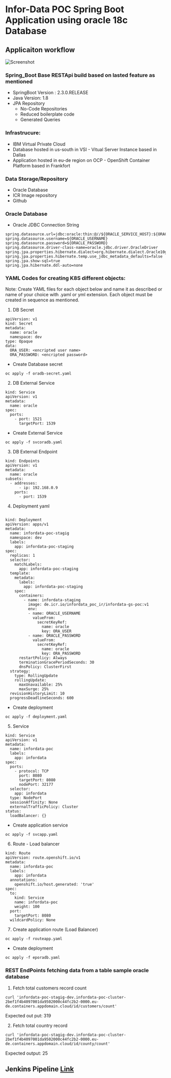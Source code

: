 # Infor-Data POC Spring Boot Application using oracle 18c Database

## Applicaiton workflow
![Screenshot](https://github.com/Sherpa99/gs-infordata-poc/blob/master/docs/images/AppWorkFlow.png)
### Spring_Boot Base RESTApi build based on lasted feature as mentioned
* SpringBoot Version : 2.3.0.RELEASE
* Java Version: 1.8
* JPA Repository
  * No-Code Repositories
  * Reduced boilerplate code
  * Generated Queries

### Infrastrucure:
* IBM Virtual Private Cloud
* Database hosted in us-south in VSI - Vitual Server Instance based in Dallas
* Application hosted in eu-de region on OCP - OpenShift Container Platform based in Frankfort

### Data Storage/Repository
* Oracle Database 
* ICR Image repository
* Github


### Oracle Database 

* Oracle JDBC Connection String
```console
spring.datasource.url=jdbc:oracle:thin:@//${ORACLE_SERVICE_HOST}:${ORACLE_SERVICE_PORT}/xepdb1
spring.datasource.username=${ORACLE_USERNAME}
spring.datasource.password=${ORACLE_PASSWORD}
spring.datasource.driver-class-name=oracle.jdbc.driver.OracleDriver
spring.jpa.properties.hibernate.dialect=org.hibernate.dialect.Oracle10gDialect
spring.jpa.properties.hibernate.temp.use_jdbc_metadata_defaults=false
spring.jpa.show-sql=true
spring.jpa.hibernate.ddl-auto=none
```

### YAML Codes for creating K8S different objects:
Note: Create YAML  files for each object below and name it as described or name of your choice with .yaml or yml extension. Each object must be created in sequence as mentioned.

1) DB Secret
```console
apiVersion: v1
kind: Secret
metadata:
  name: oracle
  namespace: dev
type: Opaque
data:
  ORA_USER: <encripted user name>
  ORA_PASSWORD: <encripted password>
```
* Create Database secret
```console
oc apply -f oradb-secret.yaml
```
2) DB External Service
```console
kind: Service
apiVersion: v1
metadata:
  name: oracle
spec:
  ports:
    - port: 1521
      targetPort: 1539
```
* Create External Service
```console
oc apply -f svcoradb.yaml
```
3) DB External Endpoint
```console
kind: Endpoints
apiVersion: v1
metadata:
  name: oracle
subsets:
  - addresses:
      - ip: 192.168.0.9
    ports:
      - port: 1539
```
4) Deployment yaml
```console

kind: Deployment
apiVersion: apps/v1
metadata:
  name: infordata-poc-stagig
  namespace: dev
  labels:
    app: infordata-poc-staging
spec:
  replicas: 1
  selector:
    matchLabels:
      app: infordata-poc-staging
  template:
    metadata:
      labels:
        app: infordata-poc-staging
    spec:
      containers:
        - name: infordata-staging
          image: de.icr.io/infordata_poc_ir/infordata-gs-poc:v1
          env:
          - name: ORACLE_USERNAME
            valueFrom:
              secretKeyRef:
                name: oracle
                key: ORA_USER
          - name: ORACLE_PASSWORD
            valueFrom:
              secretKeyRef:
                name: oracle
                key: ORA_PASSWORD
      restartPolicy: Always
      terminationGracePeriodSeconds: 30
      dnsPolicy: ClusterFirst
  strategy:
    type: RollingUpdate
    rollingUpdate:
      maxUnavailable: 25%
      maxSurge: 25%
  revisionHistoryLimit: 10
  progressDeadlineSeconds: 600

```
* Create deployment
```console
oc apply -f deployment.yaml
```
5) Service
```console
kind: Service
apiVersion: v1
metadata:
  name: infordata-poc
  labels:
    app: infordata
spec:
  ports:
    - protocol: TCP
      port: 8080
      targetPort: 8080
      nodePort: 32177
  selector:
    app: infordata
  type: NodePort
  sessionAffinity: None
  externalTrafficPolicy: Cluster
status:
  loadBalancer: {}
```
* Create application service
```console
oc apply -f svcapp.yaml
```
6) Route - Load balancer
```console
kind: Route
apiVersion: route.openshift.io/v1
metadata:
  name: infordata-poc
  labels:
    app: infordata
  annotations:
    openshift.io/host.generated: 'true'
spec:
  to:
    kind: Service
    name: infordata-poc
    weight: 100
  port:
    targetPort: 8080
  wildcardPolicy: None
```
7) Create application route (Load Balancer)
```console
oc apply -f routeapp.yaml
```
* Create deployment
```console
oc apply -f eporadb.yaml
```

### REST EndPoints fetching data from a table sample oracle database

1) Fetch total customers record count
```console
curl 'infordata-poc-stagig-dev.infordata-poc-cluster-2bef1f4b4097001da9502000c44fc2b2-0000.eu-de.containers.appdomain.cloud/id/customers/count'
```
Expected out put: 319

2) Fetch total country record
```console
curl 'infordata-poc-stagig-dev.infordata-poc-cluster-2bef1f4b4097001da9502000c44fc2b2-0000.eu-de.containers.appdomain.cloud/id/county/count'
```
Expected output: 25

## Jenkins Pipeline <a href=https://github.com/Sherpa99/gs-infordata-poc/blob/master/docs/jenkins-pipleline.md> Link </a>